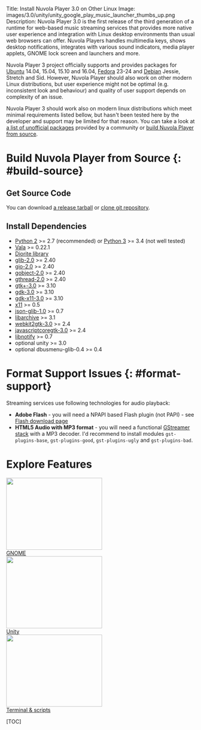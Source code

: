 Title: Install Nuvola Player 3.0 on Other Linux
Image: images/3.0/unity/unity_google_play_music_launcher_thumbs_up.png
Description: Nuvola Player 3.0 is the first release of the third generation of a runtime for
    web-based music streaming services that provides more native user experience and integration with Linux
    desktop environments than usual web browsers can offer. Nuvola Players handles multimedia keys,
    shows desktop notifications, integrates with various sound indicators, media player applets,
    GNOME lock screen and launchers and more.

Nuvola Player 3 project officially supports and provides packages for
[Ubuntu](./install-ubuntu.html) 14.04, 15.04, 15.10 and 16.04,
[Fedora](./install-fedora.html) 23-24
and [Debian](./install-debian.html) Jessie, Stretch and Sid.
However, Nuvola Player should also work on other modern Linux distributions, but
user experience might not be optimal (e.g. inconsistent look and behaviour) and quality of user
support depends on complexity of an issue.


Nuvola Player 3 should work also on modern linux distributions which meet minimal requirements listed bellow,
but hasn't been tested here by the developer and support may be limited for that reason.
You can take a look at [a list of unofficial packages](https://github.com/tiliado/nuvolaplayer/wiki/Unofficial)
provided by a community or [build Nuvola Player from source](#build-source).

Build Nuvola Player from Source {: #build-source} 
===============================

Get Source Code
---------------

You can download [a release tarball](https://github.com/tiliado/nuvolaplayer/releases)
or [clone git repository](https://github.com/tiliado/nuvolaplayer/tree/3.0.x).

Install Dependencies
--------------------

  * [Python 2](http://python.org) >= 2.7 (recommended)
    or [Python 3](http://python.org) >= 3.4 (not well tested)
  * [Vala](https://wiki.gnome.org/Projects/Vala) >= 0.22.1
  * [Diorite library](https://github.com/tiliado/diorite)
  * [glib-2.0](https://wiki.gnome.org/Projects/GLib) >= 2.40
  * [gio-2.0](https://wiki.gnome.org/Projects/GLib) >= 2.40
  * [gobject-2.0](https://wiki.gnome.org/Projects/GLib) >= 2.40
  * [gthread-2.0](https://wiki.gnome.org/Projects/GLib) >= 2.40
  * [gtk+-3.0](http://www.gtk.org/) >= 3.10
  * [gdk-3.0](http://www.gtk.org/) >= 3.10
  * [gdk-x11-3.0](http://www.gtk.org/) >= 3.10
  * [x11](http://www.x.org/wiki/) >= 0.5
  * [json-glib-1.0](https://wiki.gnome.org/Projects/JsonGlib) >= 0.7
  * [libarchive](http://www.libarchive.org/) >= 3.1
  * [webkit2gtk-3.0](http://webkitgtk.org/) >= 2.4
  * [javascriptcoregtk-3.0](http://webkitgtk.org/) >= 2.4
  * [libnotify](https://git.gnome.org/browse/libnotify/) >= 0.7
  * optional unity >= 3.0
  * optional dbusmenu-glib-0.4 >= 0.4 

Format Support Issues {: #format-support}
=====================

Streaming services use following technologies for audio playback:

* **Adobe Flash** - you will need a NPAPI based Flash plugin (not PAPI) - see [Flash download page](http://get.adobe.com/flashplayer/)
* **HTML5 Audio with MP3 format** - you will need a functional [GStreamer stack](http://gstreamer.freedesktop.org/modules/)
  with a MP3 decoder. I'd recommend to install modules `gst-plugins-base`, `gst-plugins-good`, `gst-plugins-ugly` and `gst-plugins-bad`.

Explore Features
================

<div class="row">
  <div class="col-sm-12 col-md-8">
    <div class="thumbnail">
      <a href="./explore.html#explore-gnome"><img src=":images/3.0/gnome/gnome_add_to_favorites[256x192].png" width="256" height="192" /></a>
      <div class="caption">
        <a class="btn btn-primary btn-block" role="button" href="./explore.html#explore-gnome">GNOME</a>
      </div>
    </div>
  </div>
  <div class="col-sm-12 col-md-8">
    <div class="thumbnail">
      <a href="./explore.html#explore-unity"><img src=":images/3.0/unity/unity_google_play_music_launcher_thumbs_up[256x192].png" width="256" height="192" /></a>
      <div class="caption">
        <a class="btn btn-primary btn-block" role="button" href="./explore.html#explore-unity">Unity</a>
      </div>
    </div>
  </div>
  <div class="col-sm-12 col-md-8">
    <div class="thumbnail">
      <a href="./explore.html#explore-terminal"><img src=":images/3.0/unity/unity_nuvolactl_multiple_apps[256x192].png" width="256" height="192" /></a>
      <div class="caption">
        <a class="btn btn-primary btn-block" role="button" href="./explore.html#explore-terminal">Terminal & scripts</a>
      </div>
    </div>
  </div>
</div>

[TOC]
